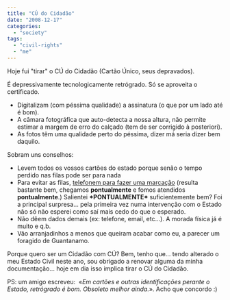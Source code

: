 ```yaml
---
title: "CÚ do Cidadão"
date: "2008-12-17"
categories: 
  - "society"
tags: 
  - "civil-rights"
  - "me"
---
```


Hoje fui "tirar" o CÚ do Cidadão (Cartão Único, seus depravados).

É depressivamente tecnologicamente retrógrado. Só se aproveita o certificado.

- Digitalizam (com péssima qualidade) a assinatura (o que por um lado até é bom).
- A câmara fotográfica que auto-detecta a nossa altura, não permite estimar a margem de erro do calçado (tem de ser corrigido à posteriori).
- As fotos têm uma qualidade perto do péssima, dizer má seria dizer bem daquilo.

Sobram uns conselhos:

- Levem todos os vossos cartões do estado porque senão o tempo perdido nas filas pode ser para nada
- Para evitar as filas, [telefonem para fazer uma marcação](http://www.portaldocidadao.pt/PORTAL/pt/LojaCidadao/noticias/LJ_NEWSevite+filas++agende+o+seu+pedido+de+cartao+de+cidadao.htm) (resulta bastante bem, chegamos **pontualmente** e fomos atendidos **pontualmente**.) Salientei **\*PONTUALMENTE\*** suficientemente bem? Foi a principal surpresa... pela primeira vez numa intervenção com o Estado não só não esperei como saí mais cedo do que o esperado.
- Não dêem dados demais (ex: telefone, email, etc...). A morada física já é muito e q.b.
- Vão arranjadinhos a menos que queiram acabar como eu, a parecer um foragido de Guantanamo.

Porque quero ser um Cidadão com CÚ? Bem, tenho que... tendo alterado o meu Estado Civil neste ano, sou obrigado a renovar alguma da minha documentação... hoje em dia isso implica tirar o CÚ do Cidadão.

PS: um amigo escreveu:  «_Em cartões e outras identificações perante o Estado, retrógrado é bom. Obsoleto melhor ainda._». Acho que concordo :)
